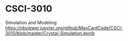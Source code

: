 # CSCI-3010
Simulation and Modeling
https://nbviewer.jupyter.org/github/MaxCantCode/CSCI-3010/blob/master/Crystal-Simulation.ipynb
